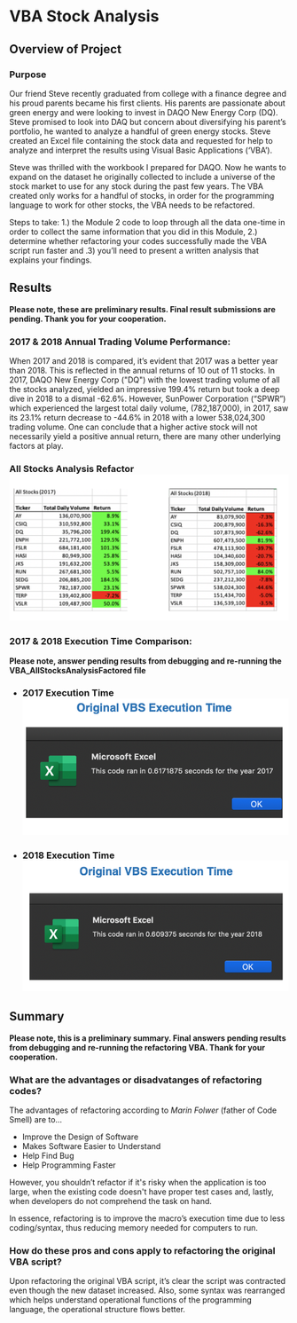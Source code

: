 # VBA Stock  Analysis

## Overview of Project

### Purpose
Our friend Steve recently graduated from college with a finance degree and his proud parents became his first clients. His parents are passionate about green energy and were looking to invest in DAQO New Energy Corp (DQ). Steve promised to look into DAQ but concern about diversifying his parent’s portfolio, he wanted to analyze a handful of green energy stocks. Steve created an Excel file containing the stock data and requested for help to analyze and interpret the results using Visual Basic Applications (‘VBA’).

Steve was thrilled with the workbook I prepared for DAQO.  Now he wants to expand on the dataset he originally collected to include a universe of the stock market to use for any stock during the past few years.  The VBA created only works for a handful of stocks, in order for the programming language to work for other stocks, the VBA needs to be refactored.
 
Steps to take: 1.) the Module 2 code to loop through all the data one-time in order to collect the same information that you did in this Module, 2.) determine whether refactoring your codes successfully made the VBA script run faster and .3) you’ll need to present a written analysis that explains your findings.



## Results
**Please note, these are preliminary results.  Final result submissions are pending. Thank you for your cooperation.** 

### 2017 & 2018 Annual Trading Volume Performance:

When 2017 and 2018 is compared, it’s evident that 2017 was a better year than 2018. This is reflected in the annual returns of 10 out of 11 stocks.  In 2017, DAQO New Energy Corp ("DQ") with the lowest trading volume of all the stocks analyzed, yielded an impressive 199.4% return but took a deep dive in 2018 to a dismal -62.6%. However, SunPower Corporation (“SPWR”) which experienced the largest total daily volume, (782,187,000), in 2017, saw its 23.1% return decrease to -44.6% in 2018 with a lower 538,024,300 trading volume.  One can conclude that a higher active stock will not necessarily yield a positive annual return, there are many other underlying factors at play.

### All Stocks Analysis Refactor ![2017 and 2018 Comparison]( https://github.com/AQUINT01/stock-analysis/blob/master/All%20Stocks_2017and2018.png)

### 2017 & 2018 Execution Time Comparison:
**Please note, answer pending results from debugging and re-running the VBA_AllStocksAnalysisFactored file**

-  ### 2017 Execution Time![2017 Execution Time]( https://github.com/AQUINT01/stock-analysis/blob/master/Resources/VBA_Challenge_2017.png)

-   ### 2018 Execution Time![2018 Execution Time]( https://github.com/AQUINT01/stock-analysis/blob/master/Resources/VBA_Challenge_2018.png)



## Summary

**Please note, this is a preliminary summary. Final answers pending results from debugging and re-running the refactoring VBA.  Thank for your cooperation.**

### What are the advantages or disadvatanges of refactoring codes?

The advantages of refactoring according to *Marin Folwer* (father of Code Smell) are to… 
-  Improve the Design of Software
-  Makes Software Easier to Understand
-  Help Find Bug
-   Help Programming Faster
 
However, you shouldn’t refactor if it's risky when the application is too large, when the existing code doesn't have proper test cases and, lastly, when developers do not comprehend the task on hand.

In essence, refactoring is to improve the macro’s execution time due to less coding/syntax, thus reducing memory needed for computers to run.


### How do these pros and cons apply to refactoring the original VBA script?

 Upon refactoring the original VBA script, it’s clear  the script was contracted even though the new dataset increased.  Also, some syntax was rearranged which helps understand operational functions of the programming language, the operational structure flows better. 


